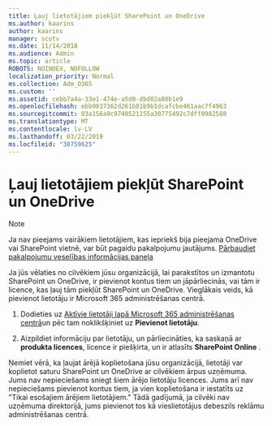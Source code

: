 ```yaml
---
title: Ļauj lietotājiem piekļūt SharePoint un OneDrive
ms.author: kaarins
author: kaarins
manager: scotv
ms.date: 11/14/2018
ms.audience: Admin
ms.topic: article
ROBOTS: NOINDEX, NOFOLLOW
localization_priority: Normal
ms.collection: Adm_O365
ms.custom: ''
ms.assetid: cebb7a4a-33e1-474e-a5d0-dbd02a80b1e9
ms.openlocfilehash: ebb9037362d261b81b9b1dcafcbe461aac7f4963
ms.sourcegitcommit: 03a156a9c9740521155a30775492c7dff0982588
ms.translationtype: MT
ms.contentlocale: lv-LV
ms.lasthandoff: 03/22/2019
ms.locfileid: "30759625"
---
```

# <a name="give-users-access-to-sharepoint-and-onedrive"></a>Ļauj lietotājiem piekļūt SharePoint un OneDrive

> [!NOTE]
> Ja nav pieejams vairākiem lietotājiem, kas iepriekš bija pieejama OneDrive vai SharePoint vietnē, var būt pagaidu pakalpojumu jautājums. [Pārbaudiet pakalpojumu veselības informācijas paneļa](https://portal.office.com/adminportal/home#/servicehealth)
  
Ja jūs vēlaties no cilvēkiem jūsu organizācijā, lai parakstītos un izmantotu SharePoint un OneDrive, ir pievienot kontus tiem un jāpārliecinās, vai tām ir licence, kas ļauj tām piekļūt SharePoint un OneDrive. Vieglākais veids, kā pievienot lietotāju ir Microsoft 365 administrēšanas centrā.
  
1. Dodieties uz [Aktīvie lietotāji lapā Microsoft 365 administrēšanas centrā](https://portal.office.com/adminportal/home#/users)un pēc tam noklikšķiniet uz **Pievienot lietotāju**.
    
2. Aizpildiet informāciju par lietotāju, un pārliecināties, ka saskaņā ar **produkta licences**, licence ir piešķirta, un ir atlasīts **SharePoint Online** . 
    
Ņemiet vērā, ka ļaujat ārējā koplietošana jūsu organizācijā, lietotāji var koplietot saturu SharePoint un OneDrive ar cilvēkiem ārpus uzņēmuma. Jums nav nepieciešams sniegt šiem ārējo lietotāju licences. Jums arī nav nepieciešams pievienot kontus tiem, ja vien koplietošana ir iestatīts uz "Tikai esošajiem ārējiem lietotājiem." Tādā gadījumā, ja cilvēki nav uzņēmuma direktorijā, jums pievienot tos kā vieslietotājus debeszils reklāmu administrēšanas centrā.
  

